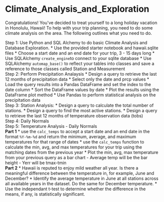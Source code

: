 # Climate_Analysis_and_Exploration

Congratulations! You've decided to treat yourself to a long holiday vacation in Honolulu, Hawaii! To help with your trip planning, you need to do some climate analysis on the area. The following outlines what you need to do.
<div> 
<hr2>Step 1: Use Python and SQL Alchemy to do basic Climate Analysis and Database Exploration.</hr2>
  * Use the provided starter notebook and hawaii.sqlite files
  * Choose a start date and an end date for your trip, 3 - 15 days long
  * Use SQLAlchemy <code>create_engine</code>to connect to your sqlite database
  * Use SQLAlchemy <code>automap_base()</code> to reflect your tables into classes and save a reference to those classes called Station and     Measurement
</div> 
<div> 
<hr2>Step 2: Perform Precipitation Analaysis</hr2>
 * Design a query to retrieve the last 12 months of precipitation data
 * Select only the date and prcp values
 * Load the query results into a Pandas DataFrame and set the index to the date column
 * Sort the DataFrame values by date
 * Plot the results using the DataFrame plot method
 * Use Pandas to perform statistical analysis on the precipitation data
 </div> 
 <div> 
 <hr2>Step 3: Station Analysis:</hr2>
  * Design a query to calculate the total number of stations.
  * Design a query to find the most active stations.
  * Design a query to retrieve the last 12 months of temperature observation data (tobs)
 </div> 
 <div> 
 <hr2>Step 4: Daily Normals</hr2>
 </div> 
 <hr2>Step 5: Temperature Analysis - Daily Normals</hr2> 
  <div>
  <strong>Part 1</strong>
  * use the <code>calc_temps</code> to accept a start date and an end date in the format <code>%Y-%m-%d</code> and return the minimum, average, and maximum temperatures for that range of dates
  * use the <code>calc_temps</code> function to calculate the min, avg, and max temperatures for your trip using the matching dates from the previous year
  * Plot the min, avg, max temperature from your previous query as a bar chart
        - Average temp will be the bar height
        - Yerr will be tmax-tmin
 </div>
  <div>
  <strong>Part 2</strong>
   * Hawaii is reputed to enjoy mild weather all year. Is there a meaningful difference between the temperature in, for example, June and December?
   * Identify the average temperature in June at all stations across all available years in the dataset. Do the same for December temperature.
   * Use the independant t-test to determine whether the difference in the means, if any, is statistically significant.
  </div>

 
